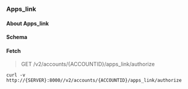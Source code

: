 ### Apps_link

#### About Apps_link

#### Schema



#### Fetch

> GET /v2/accounts/{ACCOUNTID}/apps_link/authorize

```curl
curl -v http://{SERVER}:8000//v2/accounts/{ACCOUNTID}/apps_link/authorize
```

